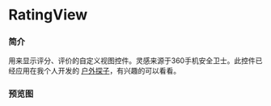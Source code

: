 # RatingView 
### 简介
用来显示评分、评价的自定义视图控件。灵感来源于360手机安全卫士。此控件已经应用在我个人开发的 [户外探子](http://android.myapp.com/myapp/detail.htm?apkName=com.dean.travltotibet)，有兴趣的可以看看。

### 预览图
